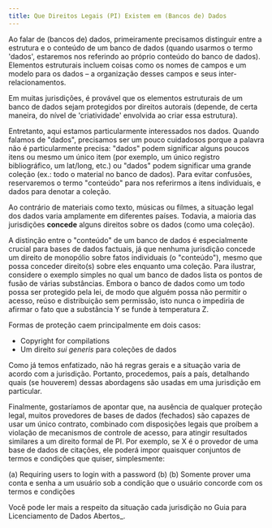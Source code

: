 ```yaml
---
title: Que Direitos Legais (PI) Existem em (Bancos de) Dados
---
```


Ao falar de (bancos de) dados, primeiramente precisamos distinguir entre a estrutura e o conteúdo de um banco de dados (quando usarmos o termo 'dados', estaremos nos referindo ao próprio conteúdo do banco de dados). Elementos estruturais incluem coisas como os nomes de campos e um modelo para os dados – a organização desses campos e seus inter-relacionamentos.

Em muitas jurisdições, é provável que os elementos estruturais de um banco de dados sejam protegidos por direitos autorais (depende, de certa maneira, do nível de 'criatividade' envolvida ao criar essa estrutura).

Entretanto, aqui estamos particularmente interessados nos dados. Quando falamos de "dados", precisamos ser um pouco cuidadosos porque a palavra não é particularmente precisa: "dados" podem significar alguns poucos itens ou mesmo um único item (por exemplo, um único registro bibliográfico, um lat/long, etc.) ou "dados" podem significar uma grande coleção (ex.: todo o material no banco de dados). Para evitar confusões, reservaremos o termo "conteúdo" para nos referirmos a itens individuais, e dados para denotar a coleção.

Ao contrário de materiais como texto, músicas ou filmes, a situação legal dos dados varia amplamente em diferentes países. Todavia, a maioria das jurisdições **concede** alguns direitos sobre os dados (como uma coleção).

A distinção entre o "conteúdo" de um banco de dados é especialmente crucial para bases de dados factuais, já que nenhuma jurisdição concede um direito de monopólio sobre fatos individuais (o "conteúdo"), mesmo que possa conceder direito(s) sobre eles enquanto uma coleção. Para ilustrar, considere o exemplo simples no qual um banco de dados lista os pontos de fusão de várias substâncias. Embora o banco de dados como um todo possa ser protegido pela lei, de modo que alguém possa não permitir o acesso, reúso e distribuição sem permissão, isto nunca o impediria de afirmar o fato que a substância Y se funde à temperatura Z.

Formas de proteção caem principalmente em dois casos:

-   Copyright for compilations
-   Um direito *sui generis* para coleções de dados

Como já temos enfatizado, não há regras gerais e a situação varia de acordo com a jurisdição. Portanto, procedemos, país a país, detalhando quais (se houverem) dessas abordagens são usadas em uma jurisdição em particular.

Finalmente, gostaríamos de apontar que, na ausência de qualquer proteção legal, muitos provedores de bases de dados (fechados) são capazes de usar um único contrato, combinado com disposições legais que proíbem a violação de mecanismos de controle de acesso, para atingir resultados similares a um direito formal de PI. Por exemplo, se X é o provedor de uma base de dados de citações, ele poderá impor quaisquer conjuntos de termos e condições que quiser, simplesmente:

(a) Requiring users to login with a password (b) (b) Somente prover uma conta e senha a um usuário sob a condição que o usuário concorde com os termos e condições

Você pode ler mais a respeito da situação cada jurisdição no Guia para Licenciamento de Dados Abertos\_.